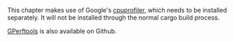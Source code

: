 This chapter makes use of Google's [cpuprofiler](http://goog-perftools.sourceforge.net/doc/cpu_profiler.html),
which needs to be installed separately. It will not be installed through the normal cargo build process.

[GPerftools](https://github.com/gperftools/gperftools) is also available on Github.
